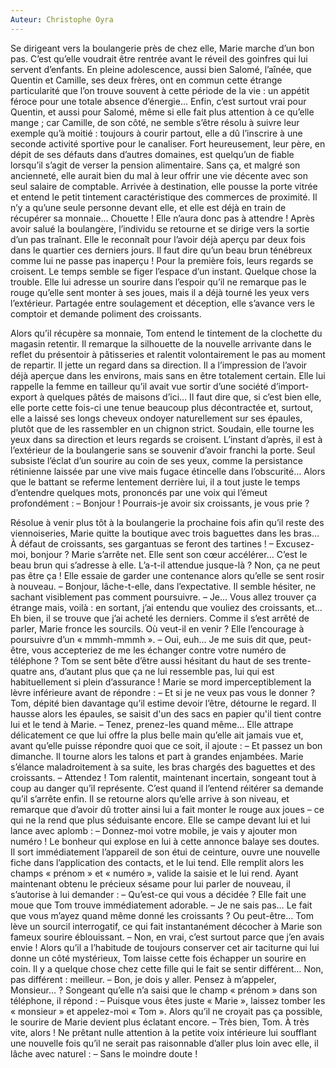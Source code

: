 ```yaml
---
Auteur: Christophe Oyra
---
```


Se dirigeant vers la boulangerie près de chez elle, Marie marche d’un bon pas. C’est qu’elle voudrait être rentrée avant le réveil des goinfres qui lui servent d’enfants. En pleine adolescence, aussi bien Salomé, l’aînée, que Quentin et Camille, ses deux frères, ont en commun cette étrange particularité que l’on trouve souvent à cette période de la vie : un appétit féroce pour une totale absence d’énergie… Enfin, c’est surtout vrai pour Quentin, et aussi pour Salomé, même si elle fait plus attention à ce qu’elle mange ; car Camille, de son côté, ne semble s’être résolu à suivre leur exemple qu’à moitié : toujours à courir partout, elle a dû l’inscrire à une seconde activité sportive pour le canaliser. Fort heureusement, leur père, en dépit de ses défauts dans d’autres domaines, est quelqu’un de fiable lorsqu’il s’agit de verser la pension alimentaire. Sans ça, et malgré son ancienneté, elle aurait bien du mal à leur offrir une vie décente avec son seul salaire de comptable.
Arrivée à destination, elle pousse la porte vitrée et entend le petit tintement caractéristique des commerces de proximité. Il n’y a qu’une seule personne devant elle, et elle est déjà en train de récupérer sa monnaie… Chouette ! Elle n’aura donc pas à attendre ! Après avoir salué la boulangère, l’individu se retourne et se dirige vers la sortie d’un pas traînant. Elle le reconnaît pour l’avoir déjà aperçu par deux fois dans le quartier ces derniers jours. Il faut dire qu’un beau brun ténébreux comme lui ne passe pas inaperçu ! Pour la première fois, leurs regards se croisent. Le temps semble se figer l’espace d’un instant. Quelque chose la trouble. Elle lui adresse un sourire dans l’espoir qu’il ne remarque pas le rouge qu’elle sent monter à ses joues, mais il a déjà tourné les yeux vers l’extérieur. Partagée entre soulagement et déception, elle s’avance vers le comptoir et demande poliment des croissants.

Alors qu’il récupère sa monnaie, Tom entend le tintement de la clochette du magasin retentir. Il remarque la silhouette de la nouvelle arrivante dans le reflet du présentoir à pâtisseries et ralentit volontairement le pas au moment de repartir. Il jette un regard dans sa direction. Il a l’impression de l’avoir déjà aperçue dans les environs, mais sans en être totalement certain. Elle lui rappelle la femme en tailleur qu’il avait vue sortir d’une société d’import-export à quelques pâtés de maisons d’ici… Il faut dire que, si c’est bien elle, elle porte cette fois-ci une tenue beaucoup plus décontractée et, surtout, elle a laissé ses longs cheveux ondoyer naturellement sur ses épaules, plutôt que de les rassembler en un chignon strict. Soudain, elle tourne les yeux dans sa direction et leurs regards se croisent. L’instant d’après, il est à l’extérieur de la boulangerie sans se souvenir d’avoir franchi la porte. Seul subsiste l’éclat d’un sourire au coin de ses yeux, comme la persistance rétinienne laissée par une vive mais fugace étincelle dans l’obscurité…
Alors que le battant se referme lentement derrière lui, il a tout juste le temps d’entendre quelques mots, prononcés par une voix qui l’émeut profondément :
– Bonjour ! Pourrais-je avoir six croissants, je vous prie ?

Résolue à venir plus tôt à la boulangerie la prochaine fois afin qu’il reste des viennoiseries, Marie quitte la boutique avec trois baguettes dans les bras… À défaut de croissants, ses gargantuas se feront des tartines !
– Excusez-moi, bonjour ?
Marie s’arrête net. Elle sent son cœur accélérer… C’est le beau brun qui s’adresse à elle. L’a-t-il attendue jusque-là ? Non, ça ne peut pas être ça ! Elle essaie de garder une contenance alors qu’elle se sent rosir à nouveau.
– Bonjour, lâche-t-elle, dans l’expectative.
Il semble hésiter, ne sachant visiblement pas comment poursuivre.
– Je… Vous allez trouver ça étrange mais, voilà : en sortant, j’ai entendu que vouliez des croissants, et… Eh bien, il se trouve que j’ai acheté les derniers.
Comme il s’est arrêté de parler, Marie fronce les sourcils. Où veut-il en venir ? Elle l’encourage à poursuivre d’un « mmmh-mmmh ».
– Oui, euh… Je me suis dit que, peut-être, vous accepteriez de me les échanger contre votre numéro de téléphone ?
Tom se sent bête d’être aussi hésitant du haut de ses trente-quatre ans, d’autant plus que ça ne lui ressemble pas, lui qui est habituellement si plein d’assurance ! Marie se mord imperceptiblement la lèvre inférieure avant de répondre :
– Et si je ne veux pas vous le donner ?
Tom, dépité bien davantage qu’il estime devoir l’être, détourne le regard. Il hausse alors les épaules, se saisit d'un des sacs en papier qu'il tient contre lui et le tend à Marie.
– Tenez, prenez-les quand même…
Elle attrape délicatement ce que lui offre la plus belle main qu’elle ait jamais vue et, avant qu’elle puisse répondre quoi que ce soit, il ajoute :
– Et passez un bon dimanche.
Il tourne alors les talons et part à grandes enjambées. Marie s’élance maladroitement à sa suite, les bras chargés des baguettes et des croissants.
– Attendez !
Tom ralentit, maintenant incertain, songeant tout à coup au danger qu’il représente. C’est quand il l’entend réitérer sa demande qu’il s’arrête enfin. Il se retourne alors qu’elle arrive à son niveau, et remarque que d’avoir dû trotter ainsi lui a fait monter le rouge aux joues – ce qui ne la rend que plus séduisante encore. Elle se campe devant lui et lui lance avec aplomb :
– Donnez-moi votre mobile, je vais y ajouter mon numéro !
Le bonheur qui explose en lui à cette annonce balaye ses doutes. Il sort immédiatement l’appareil de son étui de ceinture, ouvre une nouvelle fiche dans l’application des contacts, et le lui tend. Elle remplit alors les champs « prénom » et « numéro », valide la saisie et le lui rend. Ayant maintenant obtenu le précieux sésame pour lui parler de nouveau, il s’autorise à lui demander :
– Qu’est-ce qui vous a décidée ?
Elle fait une moue que Tom trouve immédiatement adorable.
– Je ne sais pas… Le fait que vous m’ayez quand même donné les croissants ? Ou peut-être…
Tom lève un sourcil interrogatif, ce qui fait instantanément décocher à Marie son fameux sourire éblouissant.
– Non, en vrai, c’est surtout parce que j’en avais envie !
Alors qu’il a l’habitude de toujours conserver cet air taciturne qui lui donne un côté mystérieux, Tom laisse cette fois échapper un sourire en coin. Il y a quelque chose chez cette fille qui le fait se sentir différent… Non, pas différent : meilleur.
– Bon, je dois y aller. Pensez à m’appeler, Monsieur… ?
Songeant qu’elle n’a saisi que le champ « prénom » dans son téléphone, il répond :
– Puisque vous êtes juste « Marie », laissez tomber les « monsieur » et appelez-moi « Tom ».
Alors qu’il ne croyait pas ça possible, le sourire de Marie devient plus éclatant encore.
– Très bien, Tom. À très vite, alors !
Ne prêtant nulle attention à la petite voix intérieure lui soufflant une nouvelle fois qu’il ne serait pas raisonnable d’aller plus loin avec elle, il lâche avec naturel :
– Sans le moindre doute !
